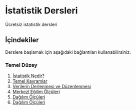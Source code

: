 # İstatistik Dersleri

Ücretsiz istatistik dersleri

## İçindekiler

Derslere başlamak için aşağıdaki bağlantıları kullanabilirsiniz.

### Temel Düzey

1. [İstatistik Nedir?](https://github.com/zinzinzibidi/istatistik/blob/main/istatistik-nedir.md)
2. [Temel Kavramlar](https://github.com/zinzinzibidi/istatistik/blob/main/temel-kavramlar.md)
3. [Verilerin Derlenmesi ve Düzenlenmesi](https://github.com/zinzinzibidi/istatistik/blob/main/verilerin-derlenmesi-ve-duzenlenmesi.md)
4. [Merkezî Eğilim Ölçüleri](https://github.com/zinzinzibidi/istatistik/blob/main/merkezi-egilim-olculeri.md)
5. [Dağılım Ölçüleri](https://github.com/zinzinzibidi/istatistik/blob/main/dagilim-olculeri.md)
6. [Dağılım Ölçüleri](https://github.com/zinzinzibidi/istatistik/blob/main/momentler-carpiklik-ve-basiklik.md)

